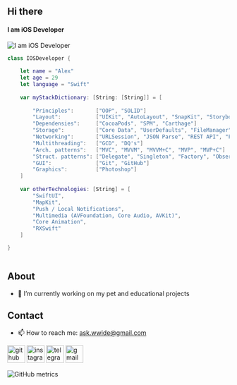 ## Hi there
#### I am iOS Developer
![I am iOS Developer](https://i.pinimg.com/originals/15/e7/e3/15e7e300166c962d3b8a22f60b5cac9e.gif)

```swift
class IOSDeveloper {
    
    let name = "Alex"
    let age = 29
    let language = "Swift"
    
    var myStackDictionary: [String: [String]] = [
        
        "Principles":       ["OOP", "SOLID"]
        "Layout":           ["UIKit", "AutoLayout", "SnapKit", "Storyboard"]
        "Dependensies":     ["CocoaPods", "SPM", "Carthage"]
        "Storage":          ["Core Data", "UserDefaults", "FileManager", "Realm"]
        "Networking":       ["URLSession", "JSON Parse", "REST API", "Firebase"]
        "Multithreading":   ["GCD", "DQ's"]
        "Arch. patterns":   ["MVC", "MVVM", "MVVM+C", "MVP", "MVP+C"]
        "Struct. patterns": ["Delegate", "Singleton", "Factory", "Observer", "Facade"]
        "GUI":              ["Git", "GitHub"]
        "Graphics":         ["Photoshop"]
    ]
    
    var otherTechnologies: [String] = [
        "SwiftUI",
        "MapKit",
        "Push / Local Notifications",
        "Multimedia (AVFoundation, Core Audio, AVKit)",
        "Core Animation",
        "RXSwift"
    ]

}
    
```


## About
- 🔭 I’m currently working on my pet and educational projects 

## Contact
- 📫 How to reach me: ask.wwide@gmail.com 


[<img src='https://cdn.jsdelivr.net/npm/simple-icons@3.0.1/icons/github.svg' alt='github' height='40'>](https://github.com/strel4k)  [<img src='https://cdn.jsdelivr.net/npm/simple-icons@3.0.1/icons/instagram.svg' alt='instagram' height='40'>](https://www.instagram.com/@strel_loving_u/)  [<img src='https://cdn.jsdelivr.net/npm/simple-icons@3.0.1/icons/telegram.svg' alt='telegram' height='40'>](https://www.t.me/sash_ebash)  [<img src='https://cdn.jsdelivr.net/npm/simple-icons@3.0.1/icons/gmail.svg' alt='gmail' height='40'>](ask.wwide@gmail.com)  

![GitHub metrics](https://metrics.lecoq.io/strel4k)  

